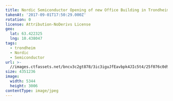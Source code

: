 ```yaml
---
title: Nordic Semiconductor Opening of new Office Building in Trondheim
takenAt: '2017-09-01T17:50:29.000Z'
rotation: 0
license: Attribution-NoDerivs License
geo:
  lat: 63.422325
  lng: 10.438047
tags:
  - trondheim
  - Nordic
  - Semiconductor
url: >-
  //images.ctfassets.net/bncv3c2gt878/3ic3iguJfEavbpk4JIc5t4/25f076c0d953ef432c3e76df0e962a93/nordic-semiconductor-opening-of-new-office-building-in-trondheim_36170369284_o
size: 4351236
image:
  width: 5344
  height: 3006
contentType: image/jpeg
---
```


